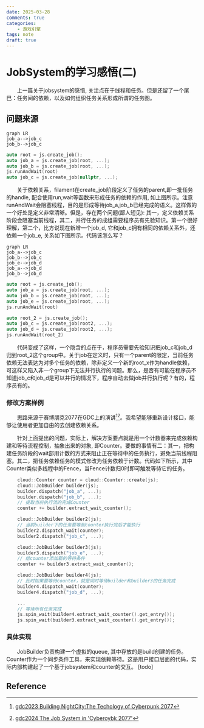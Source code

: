 ```yaml
---
date: 2025-03-28
comments: true
categories:
    - 游戏引擎
tags: note
draft: true
---
```


# JobSystem的学习感悟(二)
&emsp;&emsp;上一篇关于jobsystem的感悟, 关注点在于线程和任务。但是还留了一个尾巴：任务间的依赖，以及如何组织任务关系形成所谓的任务图。
<!-- more -->

## 问题来源
```mermaid
graph LR
job_a-->job_c
job_b-->job_c
```
```c++
auto root = js.create_job();
auto job_a = js.create_job(root, ...);
auto job_b = js.create_job(root, ...);
js.runAndWait(root)
auto job_c = js.create_job(nullptr, ...);
```
&emsp;&emsp;关于依赖关系，filament在create_job阶段定义了任务的parent,即一批任务的handle, 配合使用run,wait等函数来形成任务的依赖的作用, 如上图所示。注意runAndWait会阻塞线程，目的是形成等待job_a,job_b已经完成的语义。这样做的一个好处是定义非常清晰。但是，存在两个问题(鄙人短见): 其一，定义依赖关系阶段会阻塞当前线程，其二，并行任务的成组需要程序员有先验知识。第一个很好理解，第二个，比方说现在新增一个job_d, 它和job_c拥有相同的依赖关系外，还依赖一个job_e, 关系如下图所示。代码该怎么写？
```mermaid
graph LR
job_a-->job_c
job_b-->job_c
job_e-->job_d
job_a-->job_d
job_b-->job_d
```
```c++
auto root = js.create_job();
auto job_a = js.create_job(root, ...);
auto job_b = js.create_job(root, ...);
auto job_e = js.create_job(root, ...);
js.runAndWait(root)

auto root_2 = js.create_job();
auto job_c = js.create_job(root2, ...);
auto job_d = js.create_job(root2, ...);
js.runAndWait(root_2)

```
&emsp;&emsp;代码变成了这样，一个隐含的点在于，程序员需要先验知识把job_c和job_d归到root_2这个group中。关于job在定义时，只有一个parent的限定，当前任务依赖无法表达为对多个任务的依赖，除非定义一个新的root_x作为handle依赖，可这样又陷入非一个group下无法并行执行的问题。那么，是否有可能在程序员不知道job_c和job_d是可以并行的情况下，程序自动去做job并行执行呢？有的，程序员有的。

### 修改方案样例
&emsp;&emsp;思路来源于赛博朋克2077在GDC上的演讲[^1][^2]。我希望能够重新设计接口，能够让使用者更加自由的去创建依赖关系。

&emsp;&emsp;针对上面提出的问题，实际上，解决方案要点就是用一个计数器来完成依赖构建和等待流程控制，抽象出来的对象, 即Counter。要做的事情有二：其一，把构建任务阶段的wait部用计数的方式来阻止正在等待中的任务执行，避免当前线程阻塞。其二，把任务依赖任务的模式修改为任务依赖于计数。代码如下所示，其中Counter类似多线程中的Fence，当Fence计数归0时即可触发等待它的任务。
```c++
    cloud::Counter counter = cloud::Counter::create(js);
    cloud::JobBuilder builder(js);
    builder.dispatch("job_a", ...);
    builder.dispatch("job_b", ...);
    // 提取当前执行流的完成Counter
    counter += builder.extract_wait_counter();

    cloud::JobBuilder builder2(js);
    // 当前builder下的任务要等到counter执行完后才能执行
    builder2.dispatch_wait(counter);
    builder2.dispatch("job_c", ...);

    cloud::JobBuilder builder3(js);
    builder3.dispatch("job_e", ...);
    // 给counter添加新的等待条件
    counter += builder3.extract_wait_counter();

    cloud::JobBuilder builder4(js);
    // 此时如果要等待counter，就是同时等待builder和builder3的任务完成
    builder4.dispatch_wait(counter);
    builder4.dispatch("job_d", ...);

    ...
    // 等待所有任务完成
    js.spin_wait(builder4.extract_wait_counter().get_entry());
    js.spin_wait(builder3.extract_wait_counter().get_entry());
```
### 具体实现
&emsp;&emsp;JobBuilder负责构建一个虚拟的queue, 其中存放的是build创建的任务。Counter作为一个同步条件工具，来实现依赖等待。这是用户接口层面的代码，实际内部构建起了一个基于jobsystem和counter的交互。
[todo]

## Reference
[^1]: [gdc2023 Building NightCity:The Techology of Cyberpunk 2077](https://ubm-twvideo01.s3.amazonaws.com/o1/vault/gdc2023/Slides/Buildingnightcity_Tremblay_Charles.pdf)
[^2]: [gdc2024 The Job System in 'Cyberoybk 2077'](https://media.gdcvault.com/gdc2024/Slides/GDC+slide+presentations/Block_David_TheJobSystem.pdf)
